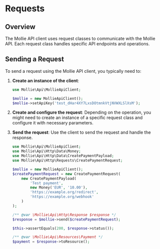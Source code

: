 # Requests

## Overview

The Mollie API client uses request classes to communicate with the Mollie API. Each request class handles specific API endpoints and operations.

## Sending a Request

To send a request using the Mollie API client, you typically need to:

1. **Create an instance of the client**:
   ```php
   use Mollie\Api\MollieApiClient;

   $mollie = new MollieApiClient();
   $mollie->setApiKey('test_dHar4XY7LxsDOtmnkVtjNVWXLSlXsM');
   ```

2. **Create and configure the request**:
   Depending on the operation, you might need to create an instance of a specific request class and configure it with necessary parameters.

3. **Send the request**:
   Use the client to send the request and handle the response.

   ```php
   use Mollie\Api\MollieApiClient;
   use Mollie\Api\Http\Data\Money;
   use Mollie\Api\Http\Data\CreatePaymentPayload;
   use Mollie\Api\Http\Requests\CreatePaymentRequest;

   $mollie = new MollieApiClient();
   $createPaymentRequest = new CreatePaymentRequest(
       new CreatePaymentPayload(
           'Test payment',
           new Money('EUR', '10.00'),
           'https://example.org/redirect',
           'https://example.org/webhook'
       )
   );

   /** @var \Mollie\Api\Http\Response $response */
   $response = $mollie->send($createPaymentRequest);

   $this->assertEquals(200, $response->status());

   /** @var \Mollie\Api\Resources\Payment */
   $payment = $response->toResource();
   ```
